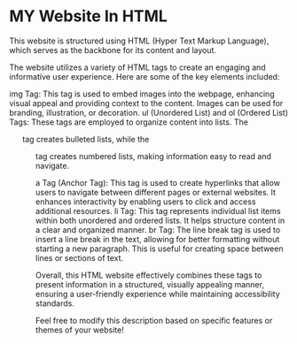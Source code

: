 # MY Website In HTML

This website is structured using HTML (Hyper Text Markup Language), which serves as the backbone for its content and layout.

The website utilizes a variety of HTML tags to create an engaging and informative user experience. Here are some of the key elements included:

img Tag: This tag is used to embed images into the webpage, enhancing visual appeal and providing context to the content. Images can be used for branding, illustration, or decoration.
ul (Unordered List) and ol (Ordered List) Tags: These tags are employed to organize content into lists. The <ul> tag creates bulleted lists, while the <ol> tag creates numbered lists, making information easy to read and navigate.

a Tag (Anchor Tag): This tag is used to create hyperlinks that allow users to navigate between different pages or external websites. It enhances interactivity by enabling users to click and access additional resources.
li Tag: This tag represents individual list items within both unordered and ordered lists. It helps structure content in a clear and organized manner.
br Tag: The line break tag is used to insert a line break in the text, allowing for better formatting without starting a new paragraph. This is useful for creating space between lines or sections of text.

Overall, this HTML website effectively combines these tags to present information in a structured, visually appealing manner, ensuring a user-friendly experience while maintaining accessibility standards. 

Feel free to modify this description based on specific features or themes of your website!
